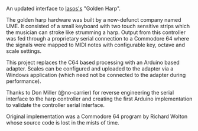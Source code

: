 An updated interface to [Iasos's](https://iasos.com/) "Golden Harp".

The golden harp hardware was built by a now-defunct company named
UME.  It consisted of a small keyboard with two touch
sensitive strips which the musician can stroke like strumming a harp.
Output from this controller was fed through a proprietary serial
connection to a Commodore 64 where the signals were mapped to MIDI
notes with configurable key, octave and scale settings.

This project replaces the C64 based processing with an Arduino based
adapter.  Scales can be configured and uploaded to the adapter via a
Windows application (which need not be connected to the adapter during
performance). 

Thanks to Don Miller (@no-carrier) for reverse engineering the serial 
interface to the harp controller and creating the first Arduino implementation
to validate the controller serial interface.

Original implementation was a Commodore 64 program by Richard Wolton whose 
source code is lost in the mists of time.
